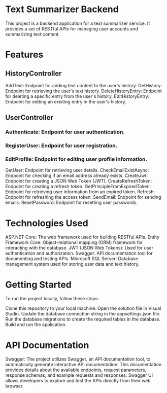 # Text Summarizer Backend
This project is a backend application for a text summarizer service. It provides a set of RESTful APIs for managing user accounts and summarizing text content.

# Features
## HistoryController
AddText: Endpoint for adding text content to the user's history.
GetHistory: Endpoint for retrieving the user's text history.
DeleteHistoryEntry: Endpoint for deleting a specific entry from the user's history.
EditHistoryEntry: Endpoint for editing an existing entry in the user's history.
## UserController
### Authenticate: Endpoint for user authentication.
### RegisterUser: Endpoint for user registration.
### EditProfile: Endpoint for editing user profile information.
GetUser: Endpoint for retrieving user details.
CheckEmailExistAsync: Endpoint for checking if an email address already exists.
CreateJwt: Endpoint for creating a JSON Web Token (JWT).
CreateRefreshToken: Endpoint for creating a refresh token.
GetPrincipleFromExpiredToken: Endpoint for retrieving user information from an expired token.
Refresh: Endpoint for refreshing the access token.
SendEmail: Endpoint for sending emails.
ResetPassword: Endpoint for resetting user passwords.
# Technologies Used
ASP.NET Core: The web framework used for building RESTful APIs.
Entity Framework Core: Object-relational mapping (ORM) framework for interacting with the database.
JWT (JSON Web Tokens): Used for user authentication and authorization.
Swagger: API documentation tool for documenting and testing APIs.
Microsoft SQL Server: Database management system used for storing user data and text history.
# Getting Started
To run the project locally, follow these steps:

Clone this repository to your local machine.
Open the solution file in Visual Studio.
Update the database connection string in the appsettings.json file.
Run the database migrations to create the required tables in the database.
Build and run the application.
# API Documentation
Swagger: The project utilizes Swagger, an API documentation tool, to automatically generate interactive API documentation. This documentation provides details about the available endpoints, request parameters, response schemas, and example requests and responses. Swagger UI allows developers to explore and test the APIs directly from their web browser.

